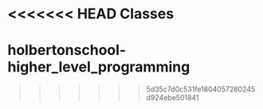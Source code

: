 <<<<<<< HEAD
Classes
=======
# holbertonschool-higher_level_programming
>>>>>>> 5d35c7d0c531fe1804057280245d924ebe501841
